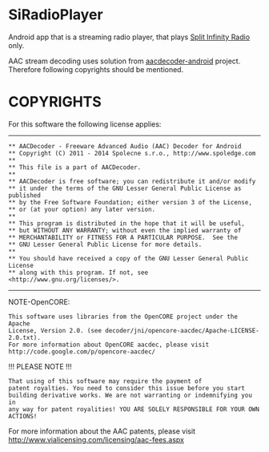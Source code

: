 # SiRadioPlayer
Android app that is a streaming radio player, that plays [Split Infinity Radio](http://siradio.fm) only.

AAC stream decoding uses solution from [aacdecoder-android](http://code.google.com/p/aacdecoder-android) project.
Therefore following copyrights should be mentioned.

COPYRIGHTS
==========

For this software the following license applies:

******************************************************************************
```
** AACDecoder - Freeware Advanced Audio (AAC) Decoder for Android
** Copyright (C) 2011 - 2014 Spolecne s.r.o., http://www.spoledge.com
**  
** This file is a part of AACDecoder.
**
** AACDecoder is free software; you can redistribute it and/or modify
** it under the terms of the GNU Lesser General Public License as published
** by the Free Software Foundation; either version 3 of the License,
** or (at your option) any later version.
** 
** This program is distributed in the hope that it will be useful,
** but WITHOUT ANY WARRANTY; without even the implied warranty of
** MERCHANTABILITY or FITNESS FOR A PARTICULAR PURPOSE.  See the
** GNU Lesser General Public License for more details.
** 
** You should have received a copy of the GNU Lesser General Public License
** along with this program. If not, see <http://www.gnu.org/licenses/>.
```
******************************************************************************


NOTE-OpenCORE:

    This software uses libraries from the OpenCORE project under the Apache
    License, Version 2.0. (see decoder/jni/opencore-aacdec/Apache-LICENSE-2.0.txt).
    For more information about OpenCORE aacdec, please visit
    http://code.google.com/p/opencore-aacdec/


!!! PLEASE NOTE !!!

    That using of this software may require the payment of
    patent royalties. You need to consider this issue before you start
    building derivative works. We are not warranting or indemnifying you in
    any way for patent royalities! YOU ARE SOLELY RESPONSIBLE FOR YOUR OWN
    ACTIONS!

For more information about the AAC patents, please visit
http://www.vialicensing.com/licensing/aac-fees.aspx
